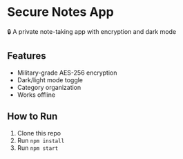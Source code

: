 # Secure Notes App

🔒 A private note-taking app with encryption and dark mode

## Features
- Military-grade AES-256 encryption
- Dark/light mode toggle
- Category organization
- Works offline

## How to Run
1. Clone this repo
2. Run `npm install`
3. Run `npm start`
